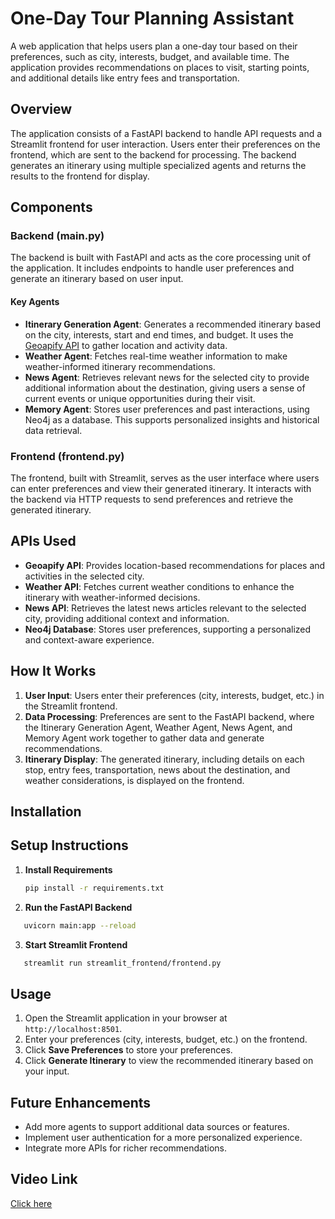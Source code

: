 # One-Day Tour Planning Assistant

A web application that helps users plan a one-day tour based on their preferences, such as city, interests, budget, and available time. The application provides recommendations on places to visit, starting points, and additional details like entry fees and transportation.

## Overview

The application consists of a FastAPI backend to handle API requests and a Streamlit frontend for user interaction. Users enter their preferences on the frontend, which are sent to the backend for processing. The backend generates an itinerary using multiple specialized agents and returns the results to the frontend for display.

## Components

### Backend (main.py)

The backend is built with FastAPI and acts as the core processing unit of the application. It includes endpoints to handle user preferences and generate an itinerary based on user input.

#### Key Agents

- **Itinerary Generation Agent**: Generates a recommended itinerary based on the city, interests, start and end times, and budget. It uses the [Geoapify API](https://www.geoapify.com/) to gather location and activity data.
- **Weather Agent**: Fetches real-time weather information to make weather-informed itinerary recommendations.
- **News Agent**: Retrieves relevant news for the selected city to provide additional information about the destination, giving users a sense of current events or unique opportunities during their visit.
- **Memory Agent**: Stores user preferences and past interactions, using Neo4j as a database. This supports personalized insights and historical data retrieval.

### Frontend (frontend.py)

The frontend, built with Streamlit, serves as the user interface where users can enter preferences and view their generated itinerary. It interacts with the backend via HTTP requests to send preferences and retrieve the generated itinerary.

## APIs Used

- **Geoapify API**: Provides location-based recommendations for places and activities in the selected city.
- **Weather API**: Fetches current weather conditions to enhance the itinerary with weather-informed decisions.
- **News API**: Retrieves the latest news articles relevant to the selected city, providing additional context and information.
- **Neo4j Database**: Stores user preferences, supporting a personalized and context-aware experience.

## How It Works

1. **User Input**: Users enter their preferences (city, interests, budget, etc.) in the Streamlit frontend.
2. **Data Processing**: Preferences are sent to the FastAPI backend, where the Itinerary Generation Agent, Weather Agent, News Agent, and Memory Agent work together to gather data and generate recommendations.
3. **Itinerary Display**: The generated itinerary, including details on each stop, entry fees, transportation, news about the destination, and weather considerations, is displayed on the frontend.

## Installation

## Setup Instructions

1. **Install Requirements**
   ```bash
   pip install -r requirements.txt

2. **Run the FastAPI Backend**
```bash
   uvicorn main:app --reload
   ```
3. **Start Streamlit Frontend**
```bash
   streamlit run streamlit_frontend/frontend.py
```

## Usage

1. Open the Streamlit application in your browser at `http://localhost:8501`.
2. Enter your preferences (city, interests, budget, etc.) on the frontend.
3. Click **Save Preferences** to store your preferences.
4. Click **Generate Itinerary** to view the recommended itinerary based on your input.

## Future Enhancements

- Add more agents to support additional data sources or features.
- Implement user authentication for a more personalized experience.
- Integrate more APIs for richer recommendations.

## Video Link

[Click here](https://drive.google.com/file/d/19zQaAGRT580rwJxu_n9NCHvHrB7_9lig/view?usp=sharing)
